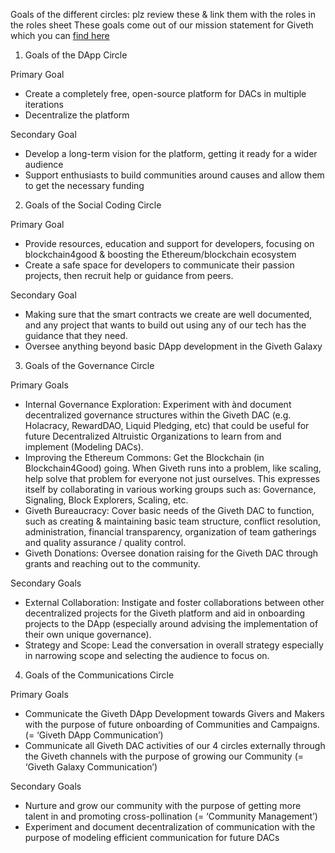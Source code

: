 Goals of the different circles: plz review these & link them with the roles in the roles sheet 
These goals come out of our mission statement for Giveth which you can [find here](https://wiki.giveth.io/dac/mission)

1. Goals of the DApp Circle

Primary Goal
* Create a completely free, open-source platform for DACs in multiple iterations 
* Decentralize the platform  

Secondary Goal 
* Develop a long-term vision for the platform, getting it ready for a wider audience 
* Support enthusiasts to build communities around causes and allow them to get the necessary funding

2. Goals of the Social Coding Circle

Primary Goal
* Provide resources, education and support for developers, focusing on blockchain4good & boosting the Ethereum/blockchain ecosystem
* Create a safe space for developers to communicate their passion projects, then recruit help or guidance from peers.

Secondary Goal
* Making sure that the smart contracts we create are well documented, and any project that wants to build out using any of our tech has the guidance that they need.
* Oversee anything beyond basic DApp development in the Giveth Galaxy

3. Goals of the Governance Circle

Primary Goals
* Internal Governance Exploration: Experiment with ànd document decentralized governance structures within the Giveth DAC (e.g. Holacracy, RewardDAO, Liquid Pledging, etc) that could be useful for future Decentralized Altruistic Organizations to learn from and implement (Modeling DACs).
* Improving the Ethereum Commons: Get the Blockchain (in Blockchain4Good) going. When Giveth runs into a problem, like scaling, help solve that problem for everyone not just ourselves. This expresses itself by collaborating in various working groups such as: Governance, Signaling, Block Explorers, Scaling, etc. 
* Giveth Bureaucracy: Cover basic needs of the Giveth DAC to function, such as creating & maintaining basic team structure, conflict resolution, administration, financial transparency, organization of team gatherings and quality assurance / quality control.
* Giveth Donations: Oversee donation raising for the Giveth DAC through grants and reaching out to the community.

Secondary Goals
* External Collaboration: Instigate and foster collaborations between other decentralized projects for the Giveth platform and aid in onboarding projects to the DApp (especially around advising the implementation of their own unique governance).
* Strategy and Scope: Lead the conversation in overall strategy especially in narrowing scope and selecting the audience to focus on.


4. Goals of the Communications Circle

Primary Goals
* Communicate the Giveth DApp Development towards Givers and Makers with the purpose of future onboarding of Communities and Campaigns. (= ‘Giveth DApp Communication’)
* Communicate all Giveth DAC activities of our 4 circles externally through the Giveth channels with the purpose of growing our Community (= ‘Giveth Galaxy Communication’)

Secondary Goals 
* Nurture and grow our community with the purpose of getting more talent in and promoting cross-pollination (= ‘Community Management’)
* Experiment and document decentralization of communication with the purpose of modeling efficient communication for future DACs
